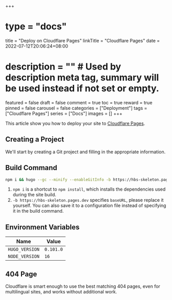 +++
# type = "docs"
title = "Deploy on Cloudflare Pages"
linkTitle = "Cloudflare Pages"
date = 2022-07-12T20:06:24+08:00
# description = "" # Used by description meta tag, summary will be used instead if not set or empty.
featured = false
draft = false
comment = true
toc = true
reward = true
pinned = false
carousel = false
categories = ["Deployment"]
tags = ["Cloudflare Pages"]
series = ["Docs"]
images = []
+++

This article show you how to deploy your site to [Cloudflare Pages](https://pages.cloudflare.com/).

<!--more-->

## Creating a Project

We'll start by creating a Git project and filling in the appropriate information.

## Build Command

```bash
npm i && hugo --gc --minify --enableGitInfo -b https://hbs-skeleton.pages.dev
```

1. `npm i` is a shortcut to `npm install`, which installs the dependencies used during the site build.
1. `-b https://hbs-skeleton.pages.dev` specifies `baseURL`, please replace it yourself. You can also save it to a configuration file instead of specifying it in the build command.

## Environment Variables

| Name | Value |
|---|---|
| `HUGO_VERSION` | `0.101.0` |
| `NODE_VERSION` | `16` |

## 404 Page

Cloudflare is smart enough to use the best matching 404 pages, even for multilingual sites, and works without additional work.
